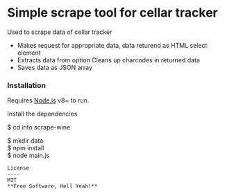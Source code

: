 <h1><a id="Simple_scrape_tool_for_cellar_tracker_0"></a>Simple scrape tool for cellar tracker</h1>
<p>Used to scrape data of cellar tracker</p>
<ul>
<li>Makes request for appropriate data, data returend as HTML select element</li>
<li>Extracts data from option Cleans up charcodes in returned data</li>
<li>Saves data as JSON array</li>
</ul>
<h3><a id="Installation_9"></a>Installation</h3>
<p>Requires <a href="https://nodejs.org/">Node.js</a> v8+ to run.</p>
<p>Install the dependencies</p>
<p>$ cd into scrape-wine<br>
<p>$ mkdir data<br>
$ npm install<br>
$ node main.js</p>
<pre><code>License
----
MIT
**Free Software, Hell Yeah!**
</code></pre>
